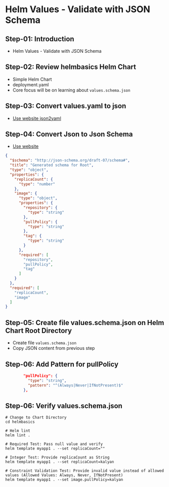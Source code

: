 # Helm Values - Validate with JSON Schema

## Step-01: Introduction
- Helm Values - Validate with JSON Schema

## Step-02: Review helmbasics Helm Chart
- Simple Helm Chart
- deployment.yaml
- Core focus will be on learning about `values.schema.json`

## Step-03: Convert values.yaml to json
-  [Use website json2yaml](https://www.json2yaml.com/)


## Step-04: Convert Json to Json Schema
- [Use website](https://transform.tools/json-to-json-schema)

```json
{
  "$schema": "http://json-schema.org/draft-07/schema#",
  "title": "Generated schema for Root",
  "type": "object",
  "properties": {
    "replicaCount": {
      "type": "number"
    },
    "image": {
      "type": "object",
      "properties": {
        "repository": {
          "type": "string"
        },
        "pullPolicy": {
          "type": "string"
        },
        "tag": {
          "type": "string"
        }
      },
      "required": [
        "repository",
        "pullPolicy",
        "tag"
      ]
    }
  },
  "required": [
    "replicaCount",
    "image"
  ]
}
```

## Step-05: Create file values.schema.json on Helm Chart Root Directory
- Create file `values.schema.json`
- Copy JSON content from previous step

## Step-06: Add Pattern for pullPolicy
```json
        "pullPolicy": {
          "type": "string",
          "pattern": "^(Always|Never|IfNotPresent)$"
        },
```

## Step-06: Verify values.schema.json
```t
# Change to Chart Directory
cd helmbasics

# Helm lint
helm lint .

# Required Test: Pass null value and verify
helm template myapp1 . --set replicaCount=""

# Integer Test: Provide replicaCount as String
helm template myapp1 . --set replicaCount=kalyan

# Constraint Validation Test: Provide invalid value instead of allowed values (Allowed Values: Always, Never, IfNotPresent)
helm template myapp1 . --set image.pullPolicy=kalyan
```